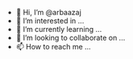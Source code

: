 - 👋 Hi, I’m @arbaazaj
- 👀 I’m interested in ...
- 🌱 I’m currently learning ...
- 💞️ I’m looking to collaborate on ...
- 📫 How to reach me ...

<!---
arbaazaj/arbaazaj is a ✨ special ✨ repository because its `README.md` (this file) appears on your GitHub profile.
You can click the Preview link to take a look at your changes.
--->
